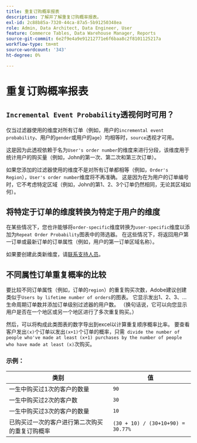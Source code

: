```yaml
---
title: 重复订购概率报表
description: 了解并了解重复订购概率报表。
exl-id: 2c88b85a-7320-44ca-87a5-5b91250348ea
role: Admin, Data Architect, Data Engineer, User
feature: Commerce Tables, Data Warehouse Manager, Reports
source-git-commit: 6e2f9e4a9e91212771e6f6baa8c2f8101125217a
workflow-type: tm+mt
source-wordcount: '343'
ht-degree: 0%

---
```


# 重复订购概率报表

## `Incremental Event Probability`透视何时可用？

仅当过滤器使用的维度对所有订单（例如，用户的`incremental event probability`、用户的`gender`或用户的`age`）均相等时，`source`透视才可用。

这是因为此透视依赖于名为`User's order number`的维度来进行分段，该维度用于统计用户的购买量（例如，John的第一次、第二次和第三次订单）。

如果您添加的过滤器使用的维度不是对所有订单都相等（例如，`Order's Region`），`User's order number`维度将不再准确。 这是因为在为用户的订单编号时，它不考虑特定区域（例如，John的第1、2、3个订单仍然相同，无论其区域如何）。

## 将特定于订单的维度转换为特定于用户的维度

在某些情况下，您也许能够将`order-specific`维度转换为`user-specific`维度以添加为`Repeat Order Probability`图表中的筛选器。 在这些情况下，将返回用户第一订单或最新订单的订单属性（例如，用户的第一订单区域名称）。

如果要创建此类新维度，请[联系支持人员](https://experienceleague.adobe.com/docs/commerce-knowledge-base/kb/troubleshooting/miscellaneous/mbi-service-policies.html)。

## 不同属性订单重复概率的比较

要比较不同订单属性（例如，订单的`region`）的重复购买次数，Adobe建议创建类似于`Users by lifetime number of orders`的图表。 它显示发出1、2、3、...生命周期订单数并添加订单级别过滤器的用户数。 （换句话说，它可以向您显示用户是否在一个地区或另一个地区进行了多次重复购买。）

然后，可以将构成此类图表的数字导出到excel以计算重复顺序概率比率。 要查看客户发出`(x)`个订单以发出`(x+1)`个订单的概率，只需` divide the number of people who've made at least (x+1) purchases by the number of people who have made at least (x)`次购买。

### 示例：

| 类别 | 值 |
|---|---|
| 一生中购买过1次的客户的数量 | `90` |
| 一生中购买过2次的客户数 | `30` |
| 一生中购买过3次的客户的数量 | `10` |
| 已购买过一次的客户进行第二次购买的重复订购概率 | `(30 + 10) / (30+10+90) = 30.77%` |

